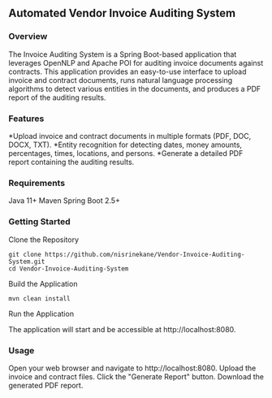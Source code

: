 ## Automated Vendor Invoice Auditing System 

### Overview
The Invoice Auditing System is a Spring Boot-based application that leverages OpenNLP and Apache POI for auditing invoice documents against contracts. This application provides an easy-to-use interface to upload invoice and contract documents, runs natural language processing algorithms to detect various entities in the documents, and produces a PDF report of the auditing results.

### Features
*Upload invoice and contract documents in multiple formats (PDF, DOC, DOCX, TXT).
*Entity recognition for detecting dates, money amounts, percentages, times, locations, and persons.
*Generate a detailed PDF report containing the auditing results.

### Requirements
Java 11+
Maven
Spring Boot 2.5+

### Getting Started
Clone the Repository
```
git clone https://github.com/nisrinekane/Vendor-Invoice-Auditing-System.git
cd Vendor-Invoice-Auditing-System
```
Build the Application
```
mvn clean install
```
Run the Application

The application will start and be accessible at http://localhost:8080.

### Usage
Open your web browser and navigate to http://localhost:8080.
Upload the invoice and contract files.
Click the "Generate Report" button.
Download the generated PDF report.
